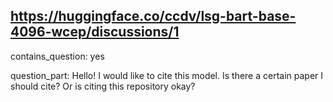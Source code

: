 ## https://huggingface.co/ccdv/lsg-bart-base-4096-wcep/discussions/1

contains_question: yes

question_part: Hello! I would like to cite this model. Is there a certain paper I should cite? Or is citing this repository okay?